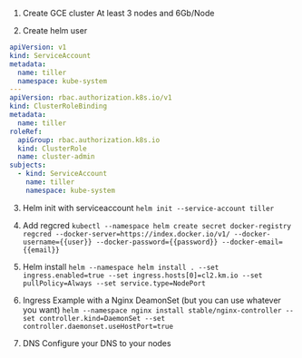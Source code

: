 1. Create GCE cluster
At least 3 nodes and 6Gb/Node

2. Create helm user
```yaml
apiVersion: v1
kind: ServiceAccount
metadata:
  name: tiller
  namespace: kube-system
---
apiVersion: rbac.authorization.k8s.io/v1
kind: ClusterRoleBinding
metadata:
  name: tiller
roleRef:
  apiGroup: rbac.authorization.k8s.io
  kind: ClusterRole
  name: cluster-admin
subjects:
  - kind: ServiceAccount
    name: tiller
    namespace: kube-system
```

3. Helm init with serviceaccount
`helm init --service-account tiller`

4. Add regcred
`kubectl --namespace helm create secret docker-registry regcred --docker-server=https://index.docker.io/v1/ --docker-username={{user}} --docker-password={{password}} --docker-email={{email}}`

5. Helm install
`helm --namespace helm install . --set ingress.enabled=true --set ingress.hosts[0]=cl2.km.io --set pullPolicy=Always --set service.type=NodePort`

6. Ingress
Example with a Nginx DeamonSet (but you can use whatever you want)
`helm --namespace nginx install stable/nginx-controller --set controller.kind=DaemonSet --set controller.daemonset.useHostPort=true`

7. DNS
Configure your DNS to your nodes
